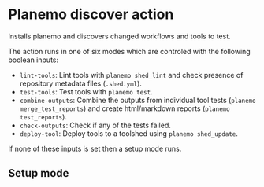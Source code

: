 Planemo discover action
=======================

Installs planemo and discovers changed workflows and tools to test.

The action runs in one of six modes which are controled with the following
boolean inputs:

- `lint-tools`: Lint tools with `planemo shed_lint` and check presence of repository metadata files (`.shed.yml`).
- `test-tools`: Test tools with `planemo test`.
- `combine-outputs`: Combine the outputs from individual tool tests (`planemo merge_test_reports`) and create html/markdown reports (`planemo test_reports`).
- `check-outputs`: Check if any of the tests failed.
- `deploy-tool`: Deploy tools to a toolshed using `planemo shed_update`.

If none of these inputs is set then a setup mode runs.

Setup mode
----------
